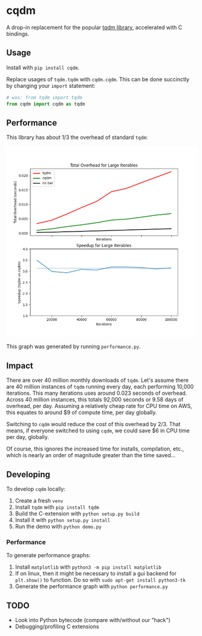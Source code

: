 # cqdm

A drop-in replacement for the popular [tqdm library](https://github.com/tqdm/tqdm), accelerated with C bindings.

## Usage

Install with `pip install cqdm`.

Replace usages of `tqdm.tqdm` with `cqdm.cqdm`. This can be done
succinctly by changing your `import` statement:

```python
# was: from tqdm import tqdm
from cqdm import cqdm as tqdm
```

## Performance

This library has about 1/3 the overhead of standard `tqdm`:

![Comparative performance graphs](performance.png)

This graph was generated by running `performance.py`.

## Impact

There are over 40 million monthly downloads of `tqdm`. Let's
assume there are 40 million instances of `tqdm` running
every day, each performing 10,000 iterations. This
many iterations uses around 0.023 seconds of overhead. 
Across 40 million instances, this totals 92,000 seconds
or 9.58 days of overhead, per day. Assuming a relatively
cheap rate for CPU time on AWS, this equates to around $9
of compute time, per day globally.

Switching to `cqdm` would reduce the cost of this overhead 
by 2/3. That means, if everyone switched to using `cqdm`, 
we could save $6 in CPU time per day, globally.

Of course, this ignores the increased time for installs,
compilation, etc., which is nearly an order of magnitude
greater than the time saved...

## Developing

To develop `cqdm` locally:

1. Create a fresh `venv`
2. Install `tqdm` with `pip install tqdm`
3. Build the C-extension with `python setup.py build`
4. Install it with `python setup.py install`
5. Run the demo with `python demo.py`

### Performance

To generate performance graphs:

1. Install `matplotlib` with `python3 -m pip install matplotlib`
2. If on linux, then it might be necessary to install a gui backend for `plt.show()` to function. Do so with `sudo apt-get install python3-tk`
3. Generate the performance graph with `python performance.py`

## TODO

- Look into Python bytecode (compare with/without our "hack")
- Debugging/profiling C extensions
